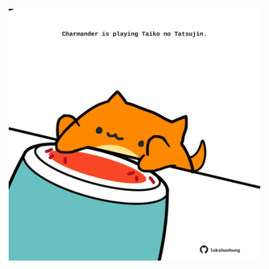 <!-- built at 09/04/2022, 21:01:00 UTC -->
<p align="center">
  <img width="500" height="500" src="./ReadmeImage.svg">
</p>

